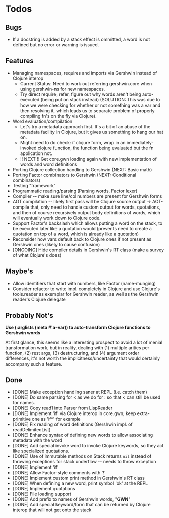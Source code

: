 # Todos #

## Bugs ##

 * If a docstring is added by a stack effect is ommitted, a word is not defined but no error or warning is issued.

## Features ##

 * Managing namespaces, requires and imports via Gershwin instead of Clojure interop
    * Current Status: Need to work out referring gershwin.core when using gershwin-ns for new namespaces.
    * Try direct require, refer, figure out why words aren't being auto-executed (being put on stack instead) (SOLUTION: This was due to how we were checking for whether or not something was a var and then resolving it, which leads us to separate problem of properly compiling fn's on the fly via Clojure).
 * Word evaluation/compilation
    * Let's try a metadata approach first. It's a bit of an abuse of the metadata facility in Clojure, but it gives us something to hang our hat on.
    * Might need to do check: if clojure form, wrap in an immediately-invoked clojure function, the function being evaluated but the fn application not.
    * !! NEXT !! Get core.gwn loading again with new implementation of words and word definitions
 * Porting Clojure collection handling to Gershwin (NEXT: Basic math)
 * Porting Factor combinators to Gershwin (NEXT: Conditional combinators)
 * Testing "framework"
 * Programmatic reading/parsing (Parsing words, Factor lexer)
 * Compiler -- make sure line/col numbers are present for Gershwin forms
 * AOT compilation -- likely first pass will be Clojure source output -> AOT-compile that, only need to handle custom output for words, quotations, and then of course recursively output body definitions of words, which will eventually work down to Clojure code.
 * Support Factor's backslash which allows putting a word on the stack, to be executed later like a quotation would (prevents need to create a quotation on top of a word, which is already like a quotation)
 * Reconsider how vars default back to Clojure ones if not present as Gershwin ones (likely to cause confusion)
 * [ONGOING] Hide compiler details in Gershwin's RT class (make a survey of what Clojure's does)

## Maybe's ##

 * Allow identifiers that start with numbers, like Factor (name-munging)
 * Consider refactor to write impl. completely in Clojure and use Clojure's tools.reader as exemplar for Gershwin reader, as well as the Gershwin reader's Clojure delegate

## Probably Not's ##

**Use (:arglists (meta #'a-var)) to auto-transform Clojure functions to Gershwin words**

At first glance, this seems like a interesting prospect to avoid a lot of menial transformation work, but in reality, dealing with (1) multiple arities per function, (2) rest args, (3) destructuring, and (4) argument order differences, it's not worth the implicitness/uncertainty that would certainly accompany such a feature.

## Done ##

 * [DONE] Make exception handling saner at REPL (i.e. catch them)
 * [DONE] Do same parsing for < as we do for : so that < can still be used for names.
 * [DONE] Copy read1 into Parser from LispReader
 * [DONE] Implement 'if' via Clojure interop in core.gwn; keep extra-primitive one as 'if*' for example
 * [DONE] Fix reading of word definitions (Gershwin impl. of readDelimitedList)
 * [DONE] Enhance syntax of defining new words to allow associating metadata with the word
 * [DONE] Add special invoke word to invoke Clojure keywords, so they act like specialized quotations.
 * [DONE] Use of immutable methods on Stack returns `nil` instead of throwing exceptions for stack underflow -- needs to throw exception
 * [DONE] Implement 'if'
 * [DONE] Allow Factor-style comments with '!'
 * [DONE] Implement custom print method in Gershwin's RT class
 * [DONE] When defining a new word, print symbol 'ok' at the REPL
 * [DONE] Implement quotations
 * [DONE] File loading support
 * [DONE] Add prefix to names of Gershwin words, "__GWN__"
 * [DONE] Add special keyword/form that can be returned by Clojure interop that will not get onto the stack
